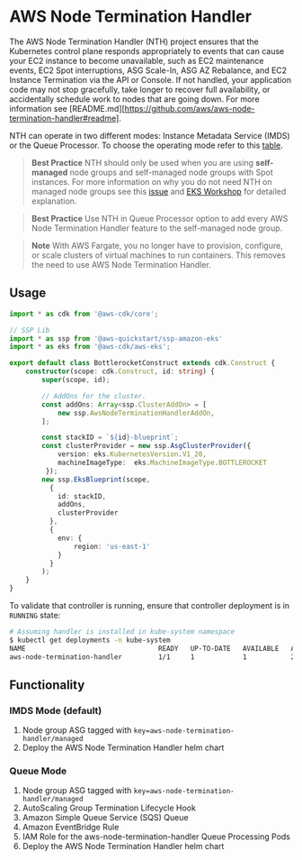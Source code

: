 # AWS Node Termination Handler

The AWS Node Termination Handler (NTH) project ensures that the Kubernetes control plane responds appropriately to events that can cause your EC2 instance to become unavailable, such as EC2 maintenance events, EC2 Spot interruptions, ASG Scale-In, ASG AZ Rebalance, and EC2 Instance Termination via the API or Console. If not handled, your application code may not stop gracefully, take longer to recover full availability, or accidentally schedule work to nodes that are going down. For more information see [README.md][https://github.com/aws/aws-node-termination-handler#readme].

NTH can operate in two different modes: Instance Metadata Service (IMDS) or the Queue Processor. To choose the operating mode refer to this [table](https://github.com/aws/aws-node-termination-handler#which-one-should-i-use).

> **Best Practice** NTH should only be used when you are using **self-managed** node groups and self-managed node groups with Spot instances. For more information on why you do not need NTH on managed node groups see this [issue](https://github.com/aws/aws-node-termination-handler/issues/186) and [EKS Workshop](https://www.eksworkshop.com/beginner/150_spotnodegroups/spotlifecycle/#interruption-handling-in-spot-managed-node-groups) for detailed explanation.

> **Best Practice** Use NTH in Queue Processor option to add every AWS Node Termination Handler feature to the self-managed node group.

>**Note** With AWS Fargate, you no longer have to provision, configure, or scale clusters of virtual machines to run containers. This removes the need to use AWS Node Termination Handler.

## Usage

```typescript
import * as cdk from '@aws-cdk/core';

// SSP Lib
import * as ssp from '@aws-quickstart/ssp-amazon-eks'
import * as eks from '@aws-cdk/aws-eks';

export default class BottlerocketConstruct extends cdk.Construct {
    constructor(scope: cdk.Construct, id: string) {
        super(scope, id);

        // AddOns for the cluster.
        const addOns: Array<ssp.ClusterAddOn> = [
            new ssp.AwsNodeTerminationHandlerAddOn,
        ];

        const stackID = `${id}-blueprint`;
        const clusterProvider = new ssp.AsgClusterProvider({
            version: eks.KubernetesVersion.V1_20,
            machineImageType:  eks.MachineImageType.BOTTLEROCKET
         });
        new ssp.EksBlueprint(scope,
          {
            id: stackID,
            addOns,
            clusterProvider
          },
          {
            env: {
                region: 'us-east-1'
            }
          }
        );
    }
}
```

To validate that controller is running, ensure that controller deployment is in `RUNNING` state:

```bash
# Assuming handler is installed in kube-system namespace
$ kubectl get deployments -n kube-system
NAME                                 READY   UP-TO-DATE   AVAILABLE   AGE
aws-node-termination-handler         1/1     1            1           23m
```

## Functionality

### IMDS Mode (default)

1. Node group ASG tagged with `key=aws-node-termination-handler/managed`
2. Deploy the AWS Node Termination Handler helm chart

### Queue Mode

1. Node group ASG tagged with `key=aws-node-termination-handler/managed`
2. AutoScaling Group Termination Lifecycle Hook
3. Amazon Simple Queue Service (SQS) Queue
4. Amazon EventBridge Rule
5. IAM Role for the aws-node-termination-handler Queue Processing Pods
6. Deploy the AWS Node Termination Handler helm chart
